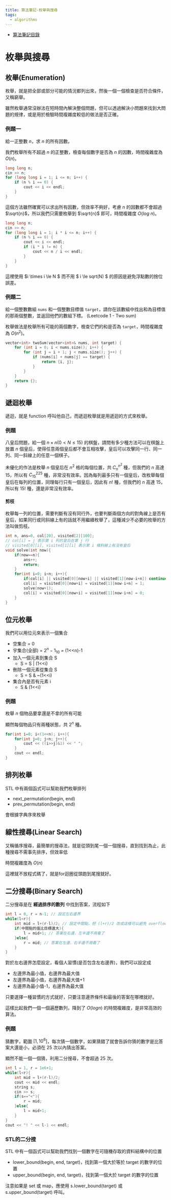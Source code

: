 ```yaml
---
title: 算法筆記-枚舉與搜尋
tags: 
  - algorithms
---
```


* [算法筆記目錄](/posts/algo-index/)

# 枚舉與搜尋

## 枚舉(Enumeration)

枚舉，就是把全部或部分可能的情況都列出來，然後一個一個檢查是否符合條件，又稱窮舉。

雖然枚舉通常沒辦法在短時間內解決整個問題，但可以透過解決小問題來找到大問題的規律，或是用於檢驗時間複雜度較低的做法是否正確。

### 例題一

給一正整數 $n$，求 $n$ 的所有因數。

我們枚舉所有不超過 $n$ 的正整數，檢查每個數字是否為 $n$ 的因數，時間複雜度為 $O(n)$。

```cpp
long long n;
cin >> n;
for (long long i = 1; i <= n; i++) {
    if (n % i == 0) {
        cout << i << endl;
    }
}
```

這個方法雖然確實可以求出所有因數，但效率不夠好，考慮 $n$ 的因數都不會超過 $\sqrt{n}$，所以我們只需要枚舉到 $\sqrt{n}$ 即可，時間複雜度 $O(log\ n)$。

```cpp
long long n;
cin >> n;
for (long long i = 1; i * i <= n; i++) {
    if (n % i == 0) {
        cout << i << endl;
        if (i * i != n) {
            cout << n / i << endl;
        }
    }
}
```

這裡使用 $i \times i \le N $ 而不用 $ i \le sqrt(N) $ 的原因是避免浮點數的捨位誤差。

### 例題二

給一個整數數組 `nums` 和一個整數目標值 `target`，請你在該數組中找出和為目標值的那兩個整數，並返回他們的數組下標。 (Leetcode 1 - Two sum)

枚舉做法是枚舉所有可能的兩個數字，檢查它們的和是否為 `target`，時間複雜度為 $O(n^2)$。

```cpp
vector<int> twoSum(vector<int>& nums, int target) {
    for (int i = 0; i < nums.size(); i++) {
        for (int j = i + 1; j < nums.size(); j++) {
            if (nums[i] + nums[j] == target) {
                return {i, j};
            }
        }
    }
    return {};
}
```

## 遞迴枚舉

遞迴，就是 function 呼叫他自己，而遞迴枚舉就是用遞迴的方式來枚舉。

### 例題

八皇后問題，給一個 $n \times n ( 0 < N \le 15)$ 的棋盤，請問有多少種方法可以在棋盤上放置 $n$ 個皇后，使得任意兩個皇后都不會互相攻擊，皇后可以攻擊同一行、同一列、同一斜線上的任意一個棋子。


未優化的作法是枚舉 $n$ 個皇后在 $n^2$ 格的每個位置，共 $C^{n^2}_n$ 種，但我們的 $n$ 高達 $15$，所以有 $C^225_15$ 種，非常沒有效率。因為每列最多只有一個皇后，改枚舉每個皇后在每列的位置，同理每行只有一個皇后，因此有 $n!$ 種，但我們的 $n$ 高達 $15$，所以有 $15!$ 種，還是非常沒有效率。

#### 剪枝

枚舉每一列的位置，需要判斷有沒有同行外，也要判斷兩個方向的對角線上是否有皇后，如果同行或同斜線上有的話就不用繼續枚舉了，這種減少不必要的枚舉的方法叫做剪枝。

```cpp
int n, ans=0, col[20], visited[2][100];
// col[i] = j 表示第 i 列的皇后在第 j 行
// visited[0][i], visited[1][i] 表示第 i 條斜線上有沒有皇后
void solve(int now){
    if(now==n){
        ans++;
        return;
    }
    for(int i=0; i<n; i++){
        if(col[i] || visited[0][now+i] || visited[1][now-i+n]) continue;
        col[i] = visited[0][now+i] = visited[1][now-i+n] = 1;
        solve(now+1);
        col[i] = visited[0][now+i] = visited[1][now-i+n] = 0;
    }
}
```

## 位元枚舉

我們可以用位元來表示一個集合

  * 空集合 = 0
  * 宇集合(全部) = ${2^n-1}_{10}$ = (1<<n)-1
  * 加入一個元素到集合 S
    * S = S | (1<<i)
  * 刪除一個元素從集合 S
    * S = S & ~(1<<i)
  * 集合內是否有元素 i
    * S & (1<<i)

### 例題

枚舉 $n$ 個物品要拿還是不拿的所有可能

顯然每個物品只有兩種狀態，共 $2^n$ 種。

```cpp
for(int i=0; i<(1<<n); i++){
    for(int j=0; j<n; j++){
        cout << ((i>>j)&1) << " ";
    }
    cout << endl;
}
```

## 排列枚舉

STL 中有兩個函式可以幫助我們枚舉排列

  * next_permutation(begin, end)
  * prev_permutation(begin, end)

會根據字典序來枚舉


## 線性搜尋(Linear Search)

又稱循序搜尋，最簡單的搜尋法，就是從頭到尾一個一個搜尋，直到找到為止，此種搜尋不需事先排序，但效率低

時間複雜度為 $O(n)$

這裡就不放程式碼了，就是for迴圈從頭跑到尾搜就好。

## 二分搜尋(Binary Search)

二分搜尋是在 **經過排序的數列** 中找到答案，流程如下

```cpp
int l = 0, r = n-1; // 設定左右邊界
while(l<r){
    int mid = l+(r-l)/2; // 設定中間點，把 (l+r)/2 改成這樣可以避免 overflow
    if(中間點的值比目標還大){
        l = mid+1; // 答案在右邊，左半邊不用看了
    }else{
        r = mid; // 答案在左邊，右半邊不用看了
    }
}

```

對於左右邊界怎麼設定，看個人習慣(是否包含左右邊界)，我們可以設定成

  * 左邊界為最小值，右邊界為最大值
  * 左邊界為最小值，右邊界為最大值+1
  * 左邊界為最小值-1，右邊界為最大值

只要選擇一種習慣的方式就好，只要注意邊界條件和最後的答案在哪裡就好。

這樣比起我們一個一個遍歷數列，降到了 $O(logn)$ 的時間複雜度，是非常高效的算法。

### 例題

猜數字，範圍 $[1, 10^6]$，每次猜一個數字，如果猜錯了就會告訴你猜的數字是比答案大還是小，必須在 $25$ 次以內猜出答案。

顯然不能一個一個猜，利用二分搜尋，不會超過 $25$ 次。

```cpp
int l = 1, r = 1e6+1;
while(l<r){
    int mid = l+(r-l)/2;
    cout << mid << endl;
    string s;
    cin >> s;
    if(s=="<"){
        r = mid;
    }else{
        l = mid+1;
    }
}
cout << "! " << l-1 << endl;
```

### STL的二分搜

STL 中有一個函式可以幫助我們找到一個數字在可隨機存取的資料結構中的位置

  * lower_bound(begin, end, target)，找到第一個大於等於 target 的數字的位置
  * upper_bound(begin, end, target)，找到第一個大於 target 的數字的位置

注意如果是 set 或 map，應使用 s.lower_bound(target) 或 s.upper_bound(target) 呼叫。
